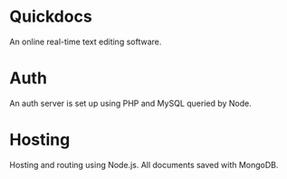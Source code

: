 # Quickdocs
An online real-time text editing software.

# Auth
An auth server is set up using PHP and MySQL queried by Node.

# Hosting
Hosting and routing using Node.js. All documents saved with MongoDB.
